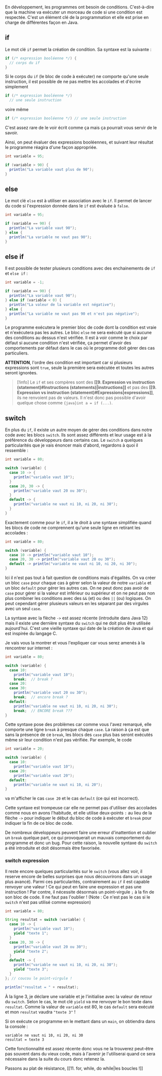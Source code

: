 En développement, les programmes ont besoin de conditions. C'est-à-dire que la machine va exécuter un morceau de code si une condition est respectée. C'est un élément clé de la programmation et elle est prise en charge de différentes façon en Java.

## if

Le mot clé `if` permet la création de condition. Sa syntaxe est la suivante :

```java
if (/* expression booléenne */) {
  // corps du if
}
```

Si le corps du `if` (le bloc de code à exécuter) ne comporte qu'une seule instruction, il est possible de ne pas mettre les accolades et d'écrire simplement 

```java
if (/* expression booléenne */)
  // une seule instruction
```

voire même 

```java
if (/* expression booléenne */) // une seule instruction
```

C'est assez rare de le voir écrit comme ça mais ça pourrait vous servir de le savoir.

Ainsi, on peut évaluer des expressions booléennes, et suivant leur résultat le programme réagira d'une façon appropriée.

```java
int variable = 95;

if (variable > 90) {
  println("La variable vaut plus de 90");
}
```

## else

Le mot clé `else` est à utiliser en association avec le `if`. Il permet de lancer du code si l'expression donnée dans le `if` est évaluée à `false`.

```java
int variable = 95;

if (variable == 90) {
  println("La variable vaut 90");
} else {
  println("La variable ne vaut pas 90");
}
```

## else if

Il est possible de tester plusieurs conditions avec des enchainements de `if` et `else if` :

```java
int variable = -1;

if (variable == 90) {
  println("La variable vaut 90");
} else if (variable < 0) {
  println("La valeur de la variable est négative");
} else {
  println("La variable ne vaut pas 90 et n'est pas négative");
}
```

Le programme exécutera le premier bloc de code dont la condition est vraie et n'exécutera pas les autres. 
Le bloc `else` ne sera exécuté que si aucune des conditions au dessus n'est vérifiée. Il est à voir comme le choix par défaut si aucune condition n'est vérifiée, ça permet d'avoir des comportements par défaut dans le cas où le programme doit gérer des cas particuliers.

**ATTENTION**, l'ordre des condition est important car si plusieurs expressions sont `true`, seule la première sera exécutée et toutes les autres seront ignorées.


> [!info]
> Le `if` et ses compères sont des **[[9. Expression vs instruction (statement)#Instructions (statements)|instructions]]** et pas des **[[9. Expression vs instruction (statement)#Expressions|expressions]]**, ils ne renvoient pas de valeurs. Il n'est donc pas possible d'avoir quelque chose comme `{java}int a = if (...)`.

## switch

En plus du `if`, il existe un autre moyen de gérer des conditions dans notre code avec les blocs `switch`. Ils sont assez différents et leur usage est à la préférence du développeurs dans certains cas. Le `switch` a quelques particularités que je vais énoncer mais d'abord, regardons à quoi il ressemble :

```java 
int variable = 80;

switch (variable) {
  case 10 -> {
    println("variable vaut 10");
  }
  case 20, 30 -> {
    println("variable vaut 20 ou 30");
  }
  default -> {
    println("variable ne vaut ni 10, ni 20, ni 30");
  }
}
```

Exactement comme pour le `if`, il a le droit à une syntaxe simplifiée quand les blocs de code ne comprennent qu'une seule ligne en retirant les accolades :

```java
int variable = 80;

switch (variable) {
  case 10 -> println("variable vaut 10");
  case 20, 30 -> println("variable vaut 20 ou 30");
  default -> println("variable ne vaut ni 10, ni 20, ni 30");
}
```

Ici il n'est pas tout à fait question de conditions mais d'égalités. On va créer un bloc `case` pour chaque cas à gérer selon la valeur de notre `variable` et un bloc `default` pour gérer les autres cas. On ne peut donc pas avoir de `case` pour gérer si la valeur est inférieur ou supérieur et on ne peut pas non plus combiner les conditions avec des `&&` (et) ou des `||` (ou) logiques. On peut cependant gérer plusieurs valeurs en les séparant par des virgules avec un seul `case`.

La syntaxe avec la flèche `->` est assez récente (introduite dans Java 12) mais il existe une dernière syntaxe du `switch` qui ne doit plus être utilisée aujourd'hui. C'est une vieille syntaxe qui date de la création de Java et qui est inspirée du langage C.

Je vais vous la montrer et vous l'expliquer car vous serez amenés à la rencontrer sur internet :

```java
int variable = 80;

switch (variable) {
  case 10:
    println("variable vaut 10");
    break;  // break ?
  case 20:
  case 30:
    println("variable vaut 20 ou 30");
    break;  // encore break ?
  default:
    println("variable ne vaut ni 10, ni 20, ni 30");
    break;  // ENCORE break ???
}
```

Cette syntaxe pose des problèmes car comme vous l'avez remarqué, elle comporte une ligne `break` à presque chaque `case`. La raison à ça est que sans la présence de ce `break`, les blocs des `case` plus bas seront exécutés même sir leur condition n'est pas vérifiée.
Par exemple, le code
```java
int variable = 20;

switch (variable) {
  case 10:
    println("variable vaut 10");
  case 20:
    println("variable vaut 20");
  default:
    println("variable ne vaut ni 10, ni 20");
}
```
va m'afficher le cas `case 20` et le cas `default` (ce qui est incorrect).

Cette syntaxe est trompeuse car elle ne permet pas d'utiliser des accolades comme nous en avons l'habitude, et elle utilise deux-points `:` au lieu de la flèche `->` pour indiquer le début du bloc de code à exécuter et `break` pour indiquer la fin de ce bloc de code.

De nombreux développeurs peuvent faire une erreur d'inattention et oublier un `break` quelque part, ce qui provoquerait un mauvais comportement du programme et donc un bug. Pour cette raison, la nouvelle syntaxe du `switch` a été introduite et doit désormais être favorisée.

### switch expression

Il reste encore quelques particularités sur le `switch` (vous allez voir, il reserve encore de belles surprises que nous découvrirons dans un usage plus avancé). Parmi ces particularités, contrairement au `if` il est capable renvoyer une valeur ! Ce qui peut en faire une expression et pas une instruction ! Par contre, il nécessite désormais un point-virgule `;` à la fin de son bloc de code. Il ne faut pas l'oublier ! (Note : Ce n'est pas le cas si le `switch` n'est pas utilisé comme expression)

```java
int variable = 80;

String resultat = switch (variable) {
  case 10 -> {
    println("variable vaut 10");
    yield "texte 1";
  }
  case 20, 30 -> {
    println("variable vaut 20 ou 30");
    yield "texte 2";
  }
  default -> {
    println("variable ne vaut ni 10, ni 20, ni 30");
    yield "texte 3";
  }
}; // coucou le point-virgule !

println("resultat = " + resultat);
```

À la ligne 3, je déclare une variable et je l'initialise avec la valeur de retour du `switch`. Selon le cas, le mot clé `yield` va me renvoyer le bon texte dans `resultat`. Comme la valeur de `variable` est 80, le cas `default` sera exécuté et mon `resultat` vaudra `"texte 3"` !

Si on exécute ce programme en le mettant dans un `main`, on obtiendra dans la console :
```
variable ne vaut ni 10, ni 20, ni 30
resultat = texte 3
```

Cette fonctionnalité est assez récente donc vous ne la trouverez peut-être pas souvent dans du vieux code, mais à l'avenir je l'utiliserai quand ce sera nécessaire dans la suite du cours donc retenez la.

Passons au plat de résistance, [[11. for, while, do while|les boucles !]]
